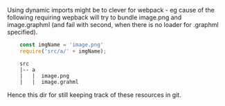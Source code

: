 Using dynamic imports might be to clever for webpack - eg cause of the following requiring
wepback will try to bundle image.png and image.graphml (and fail with second,
when there is no loader for .graphml specified).

```js
    const imgName = 'image.png'
    require('src/a/' + imgName);
```

```
    src  
    |-- a  
    |   |  image.png  
    |   |  image.grahml  
```

Hence this dir for still keeping track of these resources in git.